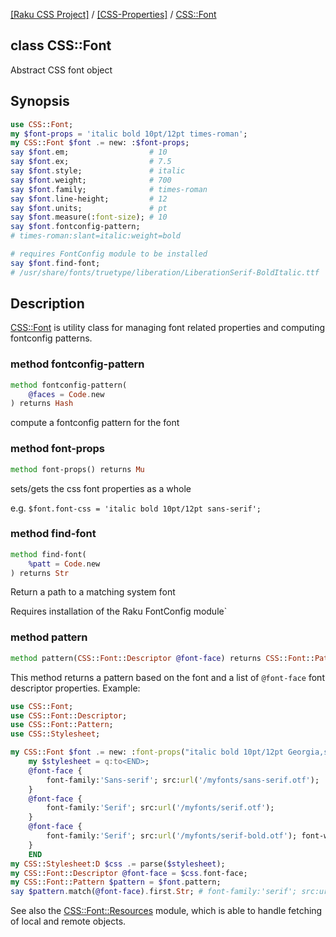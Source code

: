 [[Raku CSS Project]](https://css-raku.github.io)
 / [[CSS-Properties]](https://css-raku.github.io/CSS-Properties-raku)
 / [CSS::Font](https://css-raku.github.io/CSS-Properties-raku/CSS/Font)

class CSS::Font
---------------

Abstract CSS font object

Synopsis
--------

```raku
use CSS::Font;
my $font-props = 'italic bold 10pt/12pt times-roman';
my CSS::Font $font .= new: :$font-props;
say $font.em;                  # 10
say $font.ex;                  # 7.5
say $font.style;               # italic
say $font.weight;              # 700
say $font.family;              # times-roman
say $font.line-height;         # 12
say $font.units;               # pt
say $font.measure(:font-size); # 10
say $font.fontconfig-pattern;
# times-roman:slant=italic:weight=bold

# requires FontConfig module to be installed
say $font.find-font;
# /usr/share/fonts/truetype/liberation/LiberationSerif-BoldItalic.ttf
```

Description
-----------

[CSS::Font](https://css-raku.github.io/CSS-Properties-raku/CSS/Font) is utility class for managing font related properties and computing fontconfig patterns.

### method fontconfig-pattern

```raku
method fontconfig-pattern(
    @faces = Code.new
) returns Hash
```

compute a fontconfig pattern for the font

### method font-props

```raku
method font-props() returns Mu
```

sets/gets the css font properties as a whole

e.g. `$font.font-css = 'italic bold 10pt/12pt sans-serif';`

### method find-font

```raku
method find-font(
    %patt = Code.new
) returns Str
```

Return a path to a matching system font

Requires installation of the Raku FontConfig module`

### method pattern

```raku
method pattern(CSS::Font::Descriptor @font-face) returns CSS::Font::Pattern
```

This method returns a pattern based on the font and a list of `@font-face` font descriptor properties. Example:

```raku
use CSS::Font;
use CSS::Font::Descriptor;
use CSS::Font::Pattern;
use CSS::Stylesheet;

my CSS::Font $font .= new: :font-props("italic bold 10pt/12pt Georgia,serif");
    my $stylesheet = q:to<END>;
    @font-face {
        font-family:'Sans-serif'; src:url('/myfonts/sans-serif.otf');
    }
    @font-face {
        font-family:'Serif'; src:url('/myfonts/serif.otf');
    }
    @font-face {
        font-family:'Serif'; src:url('/myfonts/serif-bold.otf'); font-weight:bold;
    }
    END
my CSS::Stylesheet:D $css .= parse($stylesheet);
my CSS::Font::Descriptor @font-face = $css.font-face;
my CSS::Font::Pattern $pattern = $font.pattern;
say $pattern.match(@font-face).first.Str; # font-family:'serif'; src:url('/myfonts/serif.otf');
```

See also the [CSS::Font::Resources](https://css-raku.github.io/CSS-Font-Resources-raku/CSS/Font/Resources) module, which is able to handle fetching of local and remote objects.

